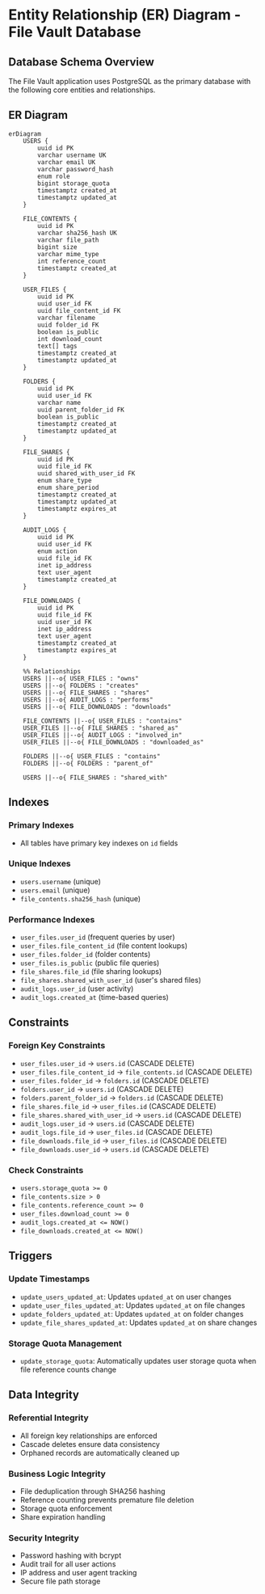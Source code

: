 # Entity Relationship (ER) Diagram - File Vault Database

## Database Schema Overview

The File Vault application uses PostgreSQL as the primary database with the following core entities and relationships.

## ER Diagram

```mermaid
erDiagram
    USERS {
        uuid id PK
        varchar username UK
        varchar email UK
        varchar password_hash
        enum role
        bigint storage_quota
        timestamptz created_at
        timestamptz updated_at
    }

    FILE_CONTENTS {
        uuid id PK
        varchar sha256_hash UK
        varchar file_path
        bigint size
        varchar mime_type
        int reference_count
        timestamptz created_at
    }

    USER_FILES {
        uuid id PK
        uuid user_id FK
        uuid file_content_id FK
        varchar filename
        uuid folder_id FK
        boolean is_public
        int download_count
        text[] tags
        timestamptz created_at
        timestamptz updated_at
    }

    FOLDERS {
        uuid id PK
        uuid user_id FK
        varchar name
        uuid parent_folder_id FK
        boolean is_public
        timestamptz created_at
        timestamptz updated_at
    }

    FILE_SHARES {
        uuid id PK
        uuid file_id FK
        uuid shared_with_user_id FK
        enum share_type
        enum share_period
        timestamptz created_at
        timestamptz updated_at
        timestamptz expires_at
    }

    AUDIT_LOGS {
        uuid id PK
        uuid user_id FK
        enum action
        uuid file_id FK
        inet ip_address
        text user_agent
        timestamptz created_at
    }

    FILE_DOWNLOADS {
        uuid id PK
        uuid file_id FK
        uuid user_id FK
        inet ip_address
        text user_agent
        timestamptz created_at
        timestamptz expires_at
    }

    %% Relationships
    USERS ||--o{ USER_FILES : "owns"
    USERS ||--o{ FOLDERS : "creates"
    USERS ||--o{ FILE_SHARES : "shares"
    USERS ||--o{ AUDIT_LOGS : "performs"
    USERS ||--o{ FILE_DOWNLOADS : "downloads"

    FILE_CONTENTS ||--o{ USER_FILES : "contains"
    USER_FILES ||--o{ FILE_SHARES : "shared_as"
    USER_FILES ||--o{ AUDIT_LOGS : "involved_in"
    USER_FILES ||--o{ FILE_DOWNLOADS : "downloaded_as"

    FOLDERS ||--o{ USER_FILES : "contains"
    FOLDERS ||--o{ FOLDERS : "parent_of"

    USERS ||--o{ FILE_SHARES : "shared_with"
```

## Indexes

### Primary Indexes
- All tables have primary key indexes on `id` fields

### Unique Indexes
- `users.username` (unique)
- `users.email` (unique)
- `file_contents.sha256_hash` (unique)

### Performance Indexes
- `user_files.user_id` (frequent queries by user)
- `user_files.file_content_id` (file content lookups)
- `user_files.folder_id` (folder contents)
- `user_files.is_public` (public file queries)
- `file_shares.file_id` (file sharing lookups)
- `file_shares.shared_with_user_id` (user's shared files)
- `audit_logs.user_id` (user activity)
- `audit_logs.created_at` (time-based queries)

## Constraints

### Foreign Key Constraints
- `user_files.user_id` → `users.id` (CASCADE DELETE)
- `user_files.file_content_id` → `file_contents.id` (CASCADE DELETE)
- `user_files.folder_id` → `folders.id` (CASCADE DELETE)
- `folders.user_id` → `users.id` (CASCADE DELETE)
- `folders.parent_folder_id` → `folders.id` (CASCADE DELETE)
- `file_shares.file_id` → `user_files.id` (CASCADE DELETE)
- `file_shares.shared_with_user_id` → `users.id` (CASCADE DELETE)
- `audit_logs.user_id` → `users.id` (CASCADE DELETE)
- `audit_logs.file_id` → `user_files.id` (CASCADE DELETE)
- `file_downloads.file_id` → `user_files.id` (CASCADE DELETE)
- `file_downloads.user_id` → `users.id` (CASCADE DELETE)

### Check Constraints
- `users.storage_quota >= 0`
- `file_contents.size > 0`
- `file_contents.reference_count >= 0`
- `user_files.download_count >= 0`
- `audit_logs.created_at <= NOW()`
- `file_downloads.created_at <= NOW()`

## Triggers

### Update Timestamps
- `update_users_updated_at`: Updates `updated_at` on user changes
- `update_user_files_updated_at`: Updates `updated_at` on file changes
- `update_folders_updated_at`: Updates `updated_at` on folder changes
- `update_file_shares_updated_at`: Updates `updated_at` on share changes

### Storage Quota Management
- `update_storage_quota`: Automatically updates user storage quota when file reference counts change

## Data Integrity

### Referential Integrity
- All foreign key relationships are enforced
- Cascade deletes ensure data consistency
- Orphaned records are automatically cleaned up

### Business Logic Integrity
- File deduplication through SHA256 hashing
- Reference counting prevents premature file deletion
- Storage quota enforcement
- Share expiration handling

### Security Integrity
- Password hashing with bcrypt
- Audit trail for all user actions
- IP address and user agent tracking
- Secure file path storage
